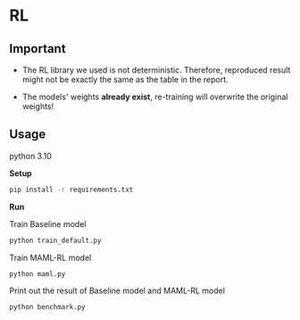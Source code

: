 # RL
## Important
* The RL library we used is not deterministic. Therefore, reproduced result might not be exactly the same as the table in the report.

* The models' weights **already exist**, re-training will overwrite the original weights!
## Usage

python 3.10

**Setup**
```bash
pip install -r requirements.txt
```

**Run**

Train Baseline model
```bash
python train_default.py
```

Train MAML-RL model
```bash
python maml.py
```

Print out the result of Baseline model and MAML-RL model
```bash
python benchmark.py
```

